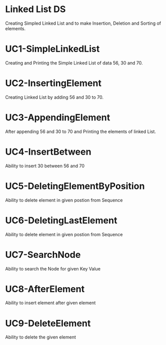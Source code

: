 # Linked List DS
Creating Simpled Linked List and to make Insertion, Deletion and Sorting of elements.

# UC1-SimpleLinkedList
Creating and Printing the Simple Linked List of data 56, 30 and 70.

# UC2-InsertingElement
Creating Linked List by adding 56 and 30 to 70.

# UC3-AppendingElement
After appending 56 and 30 to 70 and Printing the elements of linked List.

# UC4-InsertBetween
Ability to insert 30 between 56 and 70

# UC5-DeletingElementByPosition
Ability to delete element in given postion from Sequence

# UC6-DeletingLastElement
Ability to delete element in given postion from Sequence

# UC7-SearchNode
Ability to search the Node for given Key Value

# UC8-AfterElement
Ability to insert element after given element

# UC9-DeleteElement
Ability to delete the given element